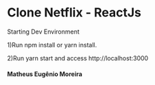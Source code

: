 # Clone Netflix - ReactJs

Starting Dev Environment

1)Run npm install or yarn install.

2)Run yarn start and access http://localhost:3000

#### Matheus Eugênio Moreira
